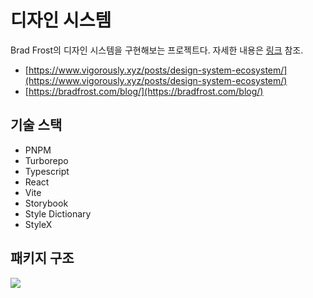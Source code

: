 # 디자인 시스템

Brad Frost의 디자인 시스템을 구현해보는 프로젝트다. 자세한 내용은 [링크](https://6593e7d1cb37f48bdc252696-nqofhipldq.chromatic.com/?path=/docs/introduction--docs) 참조.

- [https://www.vigorously.xyz/posts/design-system-ecosystem/](https://www.vigorously.xyz/posts/design-system-ecosystem/)
- [https://bradfrost.com/blog/](https://bradfrost.com/blog/)

## 기술 스택

- PNPM
- Turborepo
- Typescript
- React
- Vite
- Storybook
- Style Dictionary
- StyleX

## 패키지 구조

![](https://vigor-13-temp.s3.ap-northeast-2.amazonaws.com/design-system-excalidraw.png)
